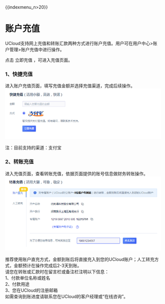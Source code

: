 {{indexmenu_n>20}}

# 账户充值

UCloud支持网上充值和转账汇款两种方式进行账户充值。用户可在用户中心\>账户管理\>账户充值中进行操作。

点击 立即充值 ，可进入充值页面。

### 1、快捷充值

进入账户充值页面，填写充值金额并选择充值渠道，完成后续操作。
![image](/images/20190121152858.png)

注：目前支持的渠道：支付宝

### 2、转账充值

进入充值页面，查看转账充值，依据页面提供的账号信息做财务转账操作。  
![image](/images/20190121154515.png)

推荐使用账户直充方式，金额到账后将直接充入到您的UCloud账户；人工转充方式，金额预计在操作完成后2-3天到账。  
请您在转账或汇款时在留言栏或备注栏注明以下信息：  
1、付款单位名称或姓名  
2、付款用途  
3、您在UCloud的注册邮箱  
如需查询到账进度请联系您在UCloud的客户经理或“在线咨询”。
